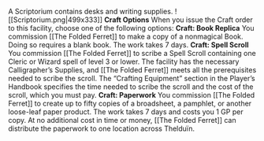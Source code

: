 A Scriptorium contains desks and writing supplies.
![[Scriptorium.png|499x333]]
**Craft Options** When you issue the Craft order to this facility, choose one of the following options:
**Craft: Book Replica** You commission [[The Folded Ferret]] to make a copy of a nonmagical Book. Doing so requires a blank book. The work takes 7 days.
**Craft: Spell Scroll** You commission [[The Folded Ferret]] to scribe a Spell Scroll containing one Cleric or Wizard spell of level 3 or lower. The facility has the necessary Calligrapher’s Supplies, and [[The Folded Ferret]] meets all the prerequisites needed to scribe the scroll. The “Crafting Equipment” section in the Player’s Handbook specifies the time needed to scribe the scroll and the cost of the scroll, which you must pay.
**Craft: Paperwork** You commission [[The Folded Ferret]] to create up to fifty copies of a broadsheet, a pamphlet, or another loose-leaf paper product. The work takes 7 days and costs you 1 GP per copy. At no additional cost in time or money, [[The Folded Ferret]] can distribute the paperwork to one location across Thelduïn.